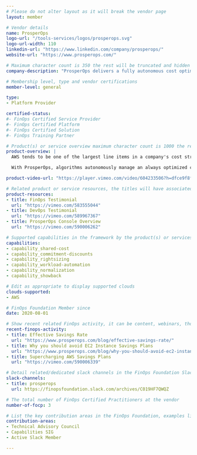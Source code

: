 ```yaml
---
# Please do not alter layout as it will break the vendor page
layout: member

# Vendor details
name: ProsperOps
logo-url: "/tools-services/logos/prosperops.svg"
logo-url-width: 110
linkedin-url: "https://www.linkedin.com/company/prosperops/"
website-url: "https://www.prosperops.com/"

# Maximum character count is 350 the rest will be truncated and hidden automatically on your page
company-description: "ProsperOps delivers a fully autonomous cost optimization service for AWS that maximizes your savings and minimizes commitment risk with zero ongoing effort. You automatically achieve effective saving rates of 40+% (placing you in the 99th percentile of optimizers) with commitments that dynamically adapt to usage changes in real-time."

# Membership level, type and vendor certifications
member-level: general

type:
- Platform Provider

certified-status:
#- FinOps Certified Service Provider
#- FinOps Certified Platform
#- FinOps Certified Solution
#- FinOps Training Partner

# Product(s) or service overview maximum character count is 1000 the rest will be truncated and hidden automatically on your page
product-overview: |
  AWS tends to be one of the largest line items in a company's cost structure and compute typically makes up 60% of the bill. AWS provides multiple financial tools to reduce spend, but each approach has different trade-offs. Companies either undersave, leaving money on the table, or take too much risk, and end up overcommitted.

  With ProsperOps, algorithms autonomously manage an always optimized commitment portfolio that dynamically adapts to your changing cloud usage patterns. You automatically achieve effective savings rates of 40+% (placing you in the 99th percentile of AWS optimizers) with no ongoing effort. Come find out why some of the world's best brands trust ProsperOps to manage savings on $500M of cloud spend.

product-video-url: "https://player.vimeo.com/video/604233506?h=dfce9f8f8a&color=5c54ff&title=0&byline=0&portrait=0"

# Related product or service resources, the titles will have associated URLs, e.g. product
product-resources:
- title: FinOps Testimonial
  url: "https://vimeo.com/583555044"
- title: DevOps Testimonial
  url: "https://vimeo.com/589967367"
- title: ProsperOps Console Overview
  url: "https://vimeo.com/590006262"

# Supported capabilities in the framework by the product(s) or services. Match the page-identifier per capability in order for the capability to show up on the vendor page.
capabilities:
- capability_shared-cost
- capability_commitment-discounts
- capability_rightsizing
- capability_workload-automation
- capability_normalization
- capability_showback

# Edit as appropriate to display supported clouds
clouds-supported:
- AWS

# FinOps Foundation Member since
date: 2020-08-01

# Show recent related FinOps activity, it can be content, webinars, thought leadership and include external links
recent-finops-activity:
- title: Effective Savings Rate
  url: "https://www.prosperops.com/blog/effective-savings-rate/"
- title: Why you should avoid EC2 Instance Savings Plans
  url: "https://www.prosperops.com/blog/why-you-should-avoid-ec2-instance-savings-plans/"
- title: Supercharging AWS Savings Plans
  url: "https://vimeo.com/590006339"

# Detail related/dedicated slack channels in the FinOps Foundation Slack
slack-channels:
- title: prosperops
  url: https://finopsfoundation.slack.com/archives/C019HF7QWQZ

# The total number of FinOps Certified Practitioners at the vendor
number-of-focp: 3

# List the key contribution areas in the FinOps Foundation, examples listed
contribution-areas:
- Technical Advisory Council
- Capabilities SIG
- Active Slack Member

---
```

